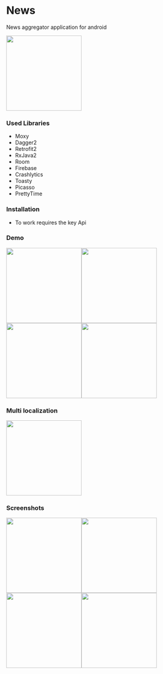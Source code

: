 # News
News aggregator application for android

<a href="https://play.google.com/store/apps/details?id=ru.pyrovsergey.news">
  <img src="https://play.google.com/intl/en_gb/badges/images/generic/en_badge_web_generic.png" width="200"> 
</a>

### Used Libraries
 - Moxy
 - Dagger2
 - Retrofit2
 - RxJava2
 - Room
 - Firebase
 - Crashlytics
 - Toasty
 - Picasso
 - PrettyTime
 
### Installation
- To work requires the key Api

### Demo
<img src="https://image.ibb.co/eLYWip/20181006_220556.gif" width="200"><img src="https://image.ibb.co/icK43p/20181006_220149.gif" width="200"><img src="https://image.ibb.co/fJeRG9/20181006_220243.gif" width="200"><img src="https://image.ibb.co/bPsfb9/20181006_220409.gif" width="200">

### Multi localization
<img src="https://image.ibb.co/dYPMip/20181006_221600.gif" width="200">
 
### Screenshots
<img src="https://image.ibb.co/chqGG9/photo_2018_10_06_15_10_41.jpg" width="200"><img src="https://image.ibb.co/f9PyUU/photo_2018_10_06_15_10_57.jpg" width="200"><img src="https://image.ibb.co/kDdQ9U/photo_2018_10_06_15_11_01.jpg" width="200"><img src="hhttps://image.ibb.co/dubqb9/photo_2018_10_06_15_11_06.jpg" width="200">
